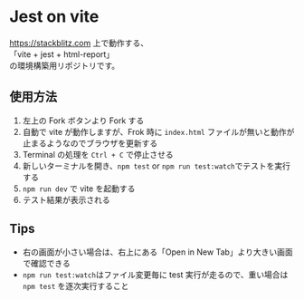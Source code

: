 # Jest on vite

<https://stackblitz.com> 上で動作する、  
「vite + jest + html-report」  
の環境構築用リポジトリです。

## 使用方法

1. 左上の Fork ボタンより Fork する
2. 自動で vite が動作しますが、Frok 時に `index.html` ファイルが無いと動作が止まるようなのでブラウザを更新する
3. Terminal の処理を `Ctrl + C` で停止させる
4. 新しいターミナルを開き、`npm test` or `npm run test:watch`でテストを実行する
5. `npm run dev` で vite を起動する
6. テスト結果が表示される

## Tips

- 右の画面が小さい場合は、右上にある「Open in New Tab」より大きい画面で確認できる
- `npm run test:watch`はファイル変更毎に test 実行が走るので、重い場合は `npm test` を逐次実行すること
